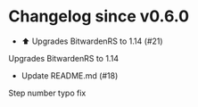 # Changelog since v0.6.0
- :arrow_up: Upgrades BitwardenRS to 1.14 (#21)

Upgrades BitwardenRS to 1.14 
- Update README.md (#18)

Step number typo fix 
